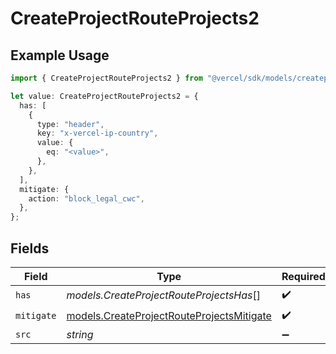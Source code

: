 # CreateProjectRouteProjects2

## Example Usage

```typescript
import { CreateProjectRouteProjects2 } from "@vercel/sdk/models/createprojectop.js";

let value: CreateProjectRouteProjects2 = {
  has: [
    {
      type: "header",
      key: "x-vercel-ip-country",
      value: {
        eq: "<value>",
      },
    },
  ],
  mitigate: {
    action: "block_legal_cwc",
  },
};
```

## Fields

| Field                                                                                        | Type                                                                                         | Required                                                                                     | Description                                                                                  |
| -------------------------------------------------------------------------------------------- | -------------------------------------------------------------------------------------------- | -------------------------------------------------------------------------------------------- | -------------------------------------------------------------------------------------------- |
| `has`                                                                                        | *models.CreateProjectRouteProjectsHas*[]                                                     | :heavy_check_mark:                                                                           | N/A                                                                                          |
| `mitigate`                                                                                   | [models.CreateProjectRouteProjectsMitigate](../models/createprojectrouteprojectsmitigate.md) | :heavy_check_mark:                                                                           | N/A                                                                                          |
| `src`                                                                                        | *string*                                                                                     | :heavy_minus_sign:                                                                           | N/A                                                                                          |